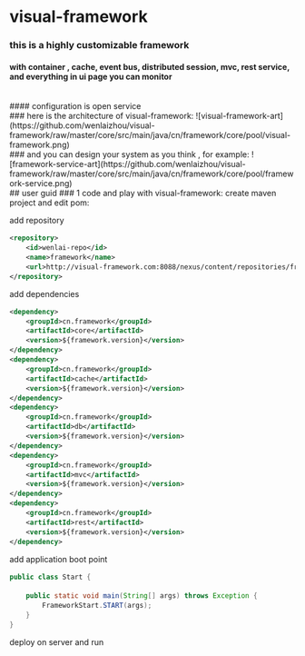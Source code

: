 # visual-framework
### this is a highly customizable framework
#### with container , cache, event bus, distributed session, mvc, rest service, and everything in ui page you can monitor
<br/>
#### configuration is open service
<br />
### here is the architecture of visual-framework:
![visual-framework-art](https://github.com/wenlaizhou/visual-framework/raw/master/core/src/main/java/cn/framework/core/pool/visual-framework.png)
<br/>
### and you can design your system as you think , for example:
![framework-service-art](https://github.com/wenlaizhou/visual-framework/raw/master/core/src/main/java/cn/framework/core/pool/framework-service.png)
<br />
## user guid
### 1 code and play with visual-framework:
create maven project and edit pom:

add repository
```xml
<repository>
    <id>wenlai-repo</id>
    <name>framework</name>
    <url>http://visual-framework.com:8088/nexus/content/repositories/framework/</url>
</repository>
```
add dependencies
```xml
<dependency>
    <groupId>cn.framework</groupId>
    <artifactId>core</artifactId>
    <version>${framework.version}</version>
</dependency>
<dependency>
    <groupId>cn.framework</groupId>
    <artifactId>cache</artifactId>
    <version>${framework.version}</version>
</dependency>
<dependency>
    <groupId>cn.framework</groupId>
    <artifactId>db</artifactId>
    <version>${framework.version}</version>
</dependency>
<dependency>
    <groupId>cn.framework</groupId>
    <artifactId>mvc</artifactId>
    <version>${framework.version}</version>
</dependency>
<dependency>
    <groupId>cn.framework</groupId>
    <artifactId>rest</artifactId>
    <version>${framework.version}</version>
</dependency>
```
add application boot point
```java
public class Start {

    public static void main(String[] args) throws Exception {
        FrameworkStart.START(args);
    }
}
```
deploy on server and run